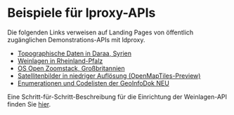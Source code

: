 # Beispiele für lproxy-APIs

Die folgenden Links verweisen auf Landing Pages von öffentlich zugänglichen Demonstrations-APIs mit ldproxy.

* [Topographische Daten in Daraa, Syrien](https://demo.ldproxy.net/daraa)
* [Weinlagen in Rheinland-Pfalz](https://demo.ldproxy.net/vineyards)
* [OS Open Zoomstack, Großbritannien](https://demo.ldproxy.net/zoomstack)
* [Satellitenbilder in niedriger Auflösung (OpenMapTiles-Preview)](https://demo.ldproxy.net/openmaptiles)
* [Enumerationen und Codelisten der GeoInfoDok NEU](https://demo.ldproxy.net/geoinfodok)

Eine Schritt-für-Schritt-Beschreibung für die Einrichtung der Weinlagen-API finden Sie [hier](https://github.com/interactive-instruments/ldproxy/blob/master/demo/vineyards/README.md).
